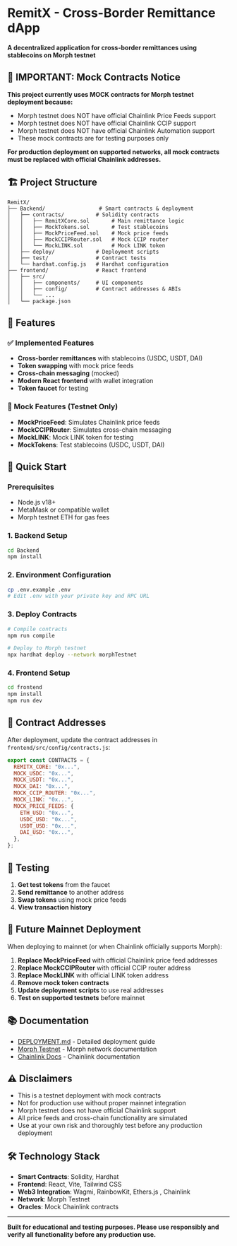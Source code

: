 # RemitX - Cross-Border Remittance dApp

**A decentralized application for cross-border remittances using stablecoins on Morph testnet**

## 🚨 IMPORTANT: Mock Contracts Notice

**This project currently uses MOCK contracts for Morph testnet deployment because:**
- Morph testnet does NOT have official Chainlink Price Feeds support
- Morph testnet does NOT have official Chainlink CCIP support  
- Morph testnet does NOT have official Chainlink Automation support
- These mock contracts are for testing purposes only

**For production deployment on supported networks, all mock contracts must be replaced with official Chainlink addresses.**

## 🏗️ Project Structure

```
RemitX/
├── Backend/                 # Smart contracts & deployment
│   ├── contracts/          # Solidity contracts
│   │   ├── RemitXCore.sol       # Main remittance logic
│   │   ├── MockTokens.sol       # Test stablecoins
│   │   ├── MockPriceFeed.sol    # Mock price feeds
│   │   ├── MockCCIPRouter.sol   # Mock CCIP router
│   │   └── MockLINK.sol         # Mock LINK token
│   ├── deploy/             # Deployment scripts
│   ├── test/               # Contract tests
│   └── hardhat.config.js   # Hardhat configuration
├── frontend/               # React frontend
│   ├── src/
│   │   ├── components/     # UI components
│   │   ├── config/         # Contract addresses & ABIs
│   │   └── ...
│   └── package.json
```

## 🔧 Features

### ✅ Implemented Features
- **Cross-border remittances** with stablecoins (USDC, USDT, DAI)
- **Token swapping** with mock price feeds
- **Cross-chain messaging** (mocked)
- **Modern React frontend** with wallet integration
- **Token faucet** for testing

### 🔄 Mock Features (Testnet Only)
- **MockPriceFeed**: Simulates Chainlink price feeds
- **MockCCIPRouter**: Simulates cross-chain messaging
- **MockLINK**: Mock LINK token for testing
- **MockTokens**: Test stablecoins (USDC, USDT, DAI)

## 🚀 Quick Start

### Prerequisites
- Node.js v18+
- MetaMask or compatible wallet
- Morph testnet ETH for gas fees

### 1. Backend Setup
```bash
cd Backend
npm install
```

### 2. Environment Configuration
```bash
cp .env.example .env
# Edit .env with your private key and RPC URL
```

### 3. Deploy Contracts
```bash
# Compile contracts
npm run compile

# Deploy to Morph testnet
npx hardhat deploy --network morphTestnet
```

### 4. Frontend Setup
```bash
cd frontend
npm install
npm run dev
```

## 📝 Contract Addresses

After deployment, update the contract addresses in `frontend/src/config/contracts.js`:

```javascript
export const CONTRACTS = {
  REMITX_CORE: "0x...",
  MOCK_USDC: "0x...",
  MOCK_USDT: "0x...",
  MOCK_DAI: "0x...",
  MOCK_CCIP_ROUTER: "0x...",
  MOCK_LINK: "0x...",
  MOCK_PRICE_FEEDS: {
    ETH_USD: "0x...",
    USDC_USD: "0x...",
    USDT_USD: "0x...",
    DAI_USD: "0x...",
  },
};
```

## 🧪 Testing

1. **Get test tokens** from the faucet
2. **Send remittance** to another address
3. **Swap tokens** using mock price feeds
4. **View transaction history**

## 🔮 Future Mainnet Deployment

When deploying to mainnet (or when Chainlink officially supports Morph):

1. **Replace MockPriceFeed** with official Chainlink price feed addresses
2. **Replace MockCCIPRouter** with official CCIP router address
3. **Replace MockLINK** with official LINK token address
4. **Remove mock token contracts**
5. **Update deployment scripts** to use real addresses
6. **Test on supported testnets** before mainnet

## 📚 Documentation

- [DEPLOYMENT.md](./DEPLOYMENT.md) - Detailed deployment guide
- [Morph Testnet](https://docs.morphl2.io/) - Morph network documentation
- [Chainlink Docs](https://docs.chain.link/) - Chainlink documentation

## ⚠️ Disclaimers

- This is a testnet deployment with mock contracts
- Not for production use without proper mainnet integration
- Morph testnet does not have official Chainlink support
- All price feeds and cross-chain functionality are simulated
- Use at your own risk and thoroughly test before any production deployment

## 🛠️ Technology Stack

- **Smart Contracts**: Solidity, Hardhat
- **Frontend**: React, Vite, Tailwind CSS
- **Web3 Integration**: Wagmi, RainbowKit, Ethers.js , Chainlink
- **Network**: Morph Testnet
- **Oracles**: Mock Chainlink contracts

---

**Built for educational and testing purposes. Please use responsibly and verify all functionality before any production use.**
